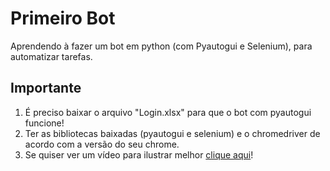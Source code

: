 # Primeiro Bot
 Aprendendo à fazer um bot em python (com Pyautogui e Selenium), para automatizar tarefas.
 
 ## Importante
 1. É preciso baixar o arquivo "Login.xlsx" para que o bot com pyautogui funcione!
 1. Ter as bibliotecas baixadas (pyautogui e selenium) e o chromedriver de acordo com a versão do seu chrome.
 1. Se quiser ver um vídeo para ilustrar melhor [clique aqui](https://www.youtube.com/watch?v=pZ6EqsHskM8)!
 
